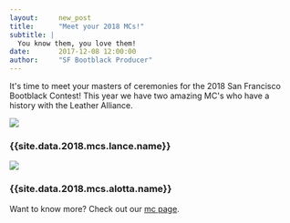 ```yaml
---
layout:     new_post
title:      "Meet your 2018 MCs!"
subtitle: |
  You know them, you love them!
date:       2017-12-08 12:00:00
author:     "SF Bootblack Producer"
---
```


It's time to meet your masters of ceremonies for the 2018 San Francisco Bootblack Contest!
This year we have two amazing MC's who have a history with the Leather Alliance.


<div class="row">
  <div class="col-6 text-center">
    <img class="img-fluid" src="{{site.data.2018.mcs.lance.photo}}"/>
    <h3> {{site.data.2018.mcs.lance.name}} </h3>
  </div>
  <div class="col-6 text-center">
    <img class="img-fluid" src="{{site.data.2018.mcs.alotta.photo}}"/>
    <h3> {{site.data.2018.mcs.alotta.name}}  </h3>
  </div>
</div>

<p class="vspace2">
  Want to know more? Check out our <a href="/2018/mcs"> mc page</a>.
</p>
